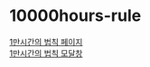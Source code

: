 # 10000hours-rule
[1만시간의 법칙 페이지](https://cocoleahbae.github.io/10000hours-rule/)<br>
[1만시간의 법칙 모달창](https://cocoleahbae.github.io/10000hours-rule/10000hours2.html)
